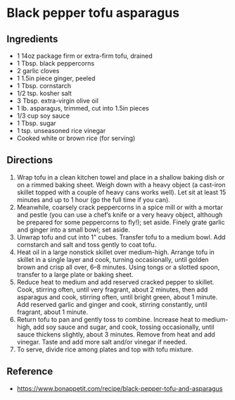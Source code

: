 # Black pepper tofu asparagus

## Ingredients

* 1 14oz package firm or extra-firm tofu, drained
* 1 Tbsp. black peppercorns
* 2 garlic cloves
* 1 1.5in piece ginger, peeled
* 1 Tbsp. cornstarch
* 1/2 tsp. kosher salt
* 3 Tbsp. extra-virgin olive oil
* 1 lb. asparagus, trimmed, cut into 1.5in pieces
* 1/3 cup soy sauce
* 1 Tbsp. sugar
* 1 tsp. unseasoned rice vinegar
* Cooked white or brown rice (for serving)

## Directions

1. Wrap tofu in a clean kitchen towel and place in a shallow baking dish or on a
   rimmed baking sheet. Weigh down with a heavy object (a cast-iron skillet
   topped with a couple of heavy cans works well). Let sit at least 15 minutes
   and up to 1 hour (go the full time if you can).
2. Meanwhile, coarsely crack peppercorns in a spice mill or with a mortar and
   pestle (you can use a chef’s knife or a very heavy object, although be
   prepared for some peppercorns to fly!); set aside. Finely grate garlic and
   ginger into a small bowl; set aside.
3. Unwrap tofu and cut into 1" cubes. Transfer tofu to a medium bowl. Add
   cornstarch and salt and toss gently to coat tofu.
4. Heat oil in a large nonstick skillet over medium-high. Arrange tofu in
   skillet in a single layer and cook, turning occasionally, until golden brown
   and crisp all over, 6–8 minutes. Using tongs or a slotted spoon, transfer to
   a large plate or baking sheet.
5. Reduce heat to medium and add reserved cracked pepper to skillet. Cook,
   stirring often, until very fragrant, about 2 minutes, then add asparagus and
   cook, stirring often, until bright green, about 1 minute. Add reserved garlic
   and ginger and cook, stirring constantly, until fragrant, about 1 minute.
6. Return tofu to pan and gently toss to combine. Increase heat to medium-high,
   add soy sauce and sugar, and cook, tossing occasionally, until sauce thickens
   slightly, about 3 minutes. Remove from heat and add vinegar. Taste and add
   more salt and/or vinegar if needed.
7. To serve, divide rice among plates and top with tofu mixture.

## Reference

* <https://www.bonappetit.com/recipe/black-pepper-tofu-and-asparagus>

